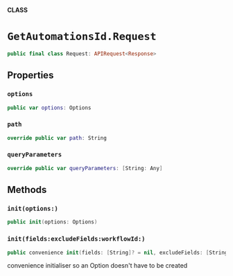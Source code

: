 **CLASS**

# `GetAutomationsId.Request`

```swift
public final class Request: APIRequest<Response>
```

## Properties
### `options`

```swift
public var options: Options
```

### `path`

```swift
override public var path: String
```

### `queryParameters`

```swift
override public var queryParameters: [String: Any]
```

## Methods
### `init(options:)`

```swift
public init(options: Options)
```

### `init(fields:excludeFields:workflowId:)`

```swift
public convenience init(fields: [String]? = nil, excludeFields: [String]? = nil, workflowId: String)
```

convenience initialiser so an Option doesn't have to be created
